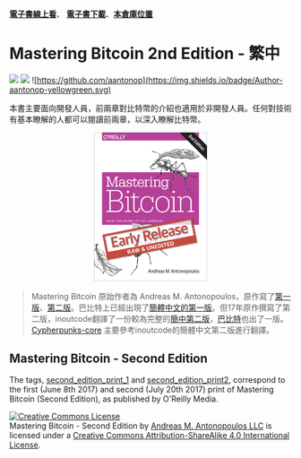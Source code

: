 [**電子書線上看**](https://cypherpunks-core.github.io/bitcoinbook_2nd_zh/)、 [**電子書下載**](https://github.com/cypherpunks-core/bitcoinbook_2nd_zh/releases)、[**本倉庫位置**](https://github.com/cypherpunks-core/bitcoinbook_2nd_zh)

# Mastering Bitcoin 2nd Edition - 繁中
[![](https://travis-ci.org/cypherpunks-core/bitcoinbook_2nd_zh.svg?branch=master)](https://travis-ci.org/cypherpunks-core/bitcoinbook_2nd_zh)
![](https://img.shields.io/badge/Language-Traditional%20Chinese-orange.svg)
![https://github.com/aantonop](https://img.shields.io/badge/Author-aantonop-yellowgreen.svg)
 
本書主要面向開發人員，前兩章對比特幣的介紹也適用於非開發人員。任何對技術有基本瞭解的人都可以閱讀前兩章，以深入瞭解比特幣。

<center>
<img src="https://raw.githubusercontent.com/bitcoinbook/bitcoinbook/develop/images/cover.png" width="40%" height="40%" />
</center>


> Mastering Bitcoin 原始作者為 Andreas M. Antonopoulos，原作寫了[第一版](https://github.com/bitcoinbook/bitcoinbook/releases/tag/Edition1Print1)、[第二版](https://github.com/bitcoinbook/bitcoinbook/releases/tag/second_edition_print_1)。巴比特上已經出現了[簡體中文的第一版](http://v1.8btc.com/books/261/master_bitcoin/_book/)。但17年原作撰寫了第二版，inoutcode翻譯了一份較為完整的[簡中第二版](https://github.com/inoutcode/bitcoin_book_2nd)，[巴比特](http://v1.8btc.com/books/261/master_bitcoin/_book/)也出了一版。
> [Cypherpunks-core](https://github.com/cypherpunks-core) 主要參考inoutcode的簡體中文第二版進行翻譯。

## Mastering Bitcoin - Second Edition

The tags, [second_edition_print_1](https://github.com/bitcoinbook/bitcoinbook/releases/tag/second_edition_print_1) and  [second_edition_print2](https://github.com/bitcoinbook/bitcoinbook/releases/tag/second_edition_print2), correspond to the first (June 8th 2017) and second (July 20th 2017) print of Mastering Bitcoin (Second Edition), as published by O'Reilly Media.

<a rel="license" href="http://creativecommons.org/licenses/by-sa/4.0/"><img alt="Creative Commons License" style="border-width:0" src="https://i.creativecommons.org/l/by-sa/4.0/88x31.png" /></a><br /><span xmlns:dct="http://purl.org/dc/terms/" href="http://purl.org/dc/dcmitype/Text" property="dct:title" rel="dct:type">Mastering Bitcoin - Second Edition</span> by <a xmlns:cc="http://creativecommons.org/ns#" href="https://antonopoulos.com/" property="cc:attributionName" rel="cc:attributionURL">Andreas M. Antonopoulos LLC</a> is licensed under a <a rel="license" href="http://creativecommons.org/licenses/by-sa/4.0/">Creative Commons Attribution-ShareAlike 4.0 International License</a>.